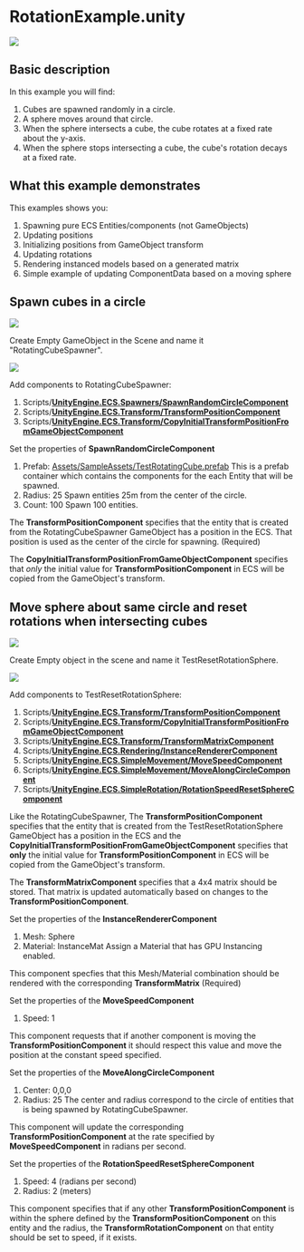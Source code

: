 # RotationExample.unity

![](https://media.giphy.com/media/3o7WIPjJUcuIEze5Ww/giphy.gif)

## Basic description

In this example you will find:

1. Cubes are spawned randomly in a circle.
2. A sphere moves around that circle.
3. When the sphere intersects a cube, the cube rotates at a fixed rate about the y-axis.
4. When the sphere stops intersecting a cube, the cube's rotation decays at a fixed rate.

## What this example demonstrates

This examples shows you:

1. Spawning pure ECS Entities/components (not GameObjects)
2. Updating positions
3. Initializing positions from GameObject transform
3. Updating rotations
4. Rendering instanced models based on a generated matrix
5. Simple example of updating ComponentData based on a moving sphere

## Spawn cubes in a circle

![](https://i.imgur.com/xGoyVjL.png)

Create Empty GameObject in the Scene and name it "RotatingCubeSpawner".

![](https://i.imgur.com/GlQ7sMB.png)

Add components to RotatingCubeSpawner:
1. Scripts/[__UnityEngine.ECS.Spawners/SpawnRandomCircleComponent__](https://hackmd.io/CYdghmCsIJwwtAZgGwGMTwCyQBwLDpAAxZgCMkZAZmFUZgKYNA==)
2. Scripts/[__UnityEngine.ECS.Transform/TransformPositionComponent__](https://hackmd.io/GYJgrAzAhgxg7ADgLQBMpjEgLAiEkJShIAMARgJwBsApgIwXQl1lA===)
3. Scripts/[__UnityEngine.ECS.Transform/CopyInitialTransformPositionFromGameObjectComponent__](https://hackmd.io/EwTgbGIOwBwIYFoBmckEYEBY5pgmAJnIgEZoEEDGwcApvWgKxA==)

Set the properties of __SpawnRandomCircleComponent__
1. Prefab: [Assets/SampleAssets/TestRotatingCube.prefab](https://hackmd.io/BwFgZsAMCmCsYFoAmBmF0EgOwoGwIEMAjAYwEYEjZgtpcVhcyCsg) 
This is a prefab container which contains the components for the each Entity that will be spawned. 
2. Radius: 25 
Spawn entities 25m from the center of the circle.
3. Count: 100
Spawn 100 entities.


The __TransformPositionComponent__ specifies that the entity that is created from the RotatingCubeSpawner GameObject has a position in the ECS. That position is used as the center of the circle for spawning. (Required)

The __CopyInitialTransformPositionFromGameObjectComponent__ specifies that _only_ the initial value for __TransformPositionComponent__ in ECS will be copied from the GameObject's transform. 

## Move sphere about same circle and reset rotations when intersecting cubes

![](https://i.imgur.com/GyBUpSo.png)

Create Empty object in the scene and name it TestResetRotationSphere.

![](https://i.imgur.com/7WmSLyN.png)

Add components to TestResetRotationSphere:
1. Scripts/[__UnityEngine.ECS.Transform/TransformPositionComponent__](https://hackmd.io/GYJgrAzAhgxg7ADgLQBMpjEgLAiEkJShIAMARgJwBsApgIwXQl1lA===)
2. Scripts/[__UnityEngine.ECS.Transform/CopyInitialTransformPositionFromGameObjectComponent__](https://hackmd.io/EwTgbGIOwBwIYFoBmckEYEBY5pgmAJnIgEZoEEDGwcApvWgKxA==)
3. Scripts/[__UnityEngine.ECS.Transform/TransformMatrixComponent__](https://hackmd.io/MYZgRgbAnDCGC0ATAZgVgQFlARnlCyA7PLAKYAMYYsiUqEY2QA==)
4. Scripts/[__UnityEngine.ECS.Rendering/InstanceRendererComponent__](https://hackmd.io/EYQwDAjAnGDGAsBaAZgDhKx9gTIk8sArIgGxgDsEwxAzKQKZghA=)
5. Scripts/[__UnityEngine.ECS.SimpleMovement/MoveSpeedComponent__](https://hackmd.io/GYZghgDAnA7AjAVgLQwEwDY5ICxgEbKwRhJQDGeEAHJuCHiEA===)
6. Scripts/[__UnityEngine.ECS.SimpleMovement/MoveAlongCircleComponent__](https://hackmd.io/JwRgxgZgzARgJgBgLQDYoCYAcSAsB2ApTCBbCYPYFAVnWoFMcxqg)
7. Scripts/[__UnityEngine.ECS.SimpleRotation/RotationSpeedResetSphereComponent__](https://hackmd.io/KYBgrALAbARgHHAtMGMBMiIGY0bmgEwxAjgHYQYBjARgDMQ4og==)

Like the RotatingCubeSpawner, The __TransformPositionComponent__ specifies that the entity that is created from the TestResetRotationSphere GameObject has a position in the ECS and the __CopyInitialTransformPositionFromGameObjectComponent__ specifies that **only** the initial value for __TransformPositionComponent__ in ECS will be copied from the GameObject's transform. 

The __TransformMatrixComponent__ specifies that a 4x4 matrix should be stored. That matrix is updated automatically based on changes to the __TransformPositionComponent__.

Set the properties of the __InstanceRendererComponent__
1. Mesh: Sphere
2. Material: InstanceMat
Assign a Material that has GPU Instancing enabled.

This component specfies that this Mesh/Material combination should be rendered with the corresponding __TransformMatrix__ (Required)

Set the properties of the __MoveSpeedComponent__
1. Speed: 1

This component requests that if another component is moving the __TransformPositionComponent__ it should respect this value and move the position at the constant speed specified.

Set the properties of the __MoveAlongCircleComponent__
1. Center: 0,0,0
2. Radius: 25
The center and radius correspond to the circle of entities that is being spawned by RotatingCubeSpawner.

This component will update the corresponding __TransformPositionComponent__ at the rate specified by __MoveSpeedComponent__ in radians per second.

Set the properties of the __RotationSpeedResetSphereComponent__
1. Speed: 4 (radians per second)
2. Radius: 2 (meters)

This component specifies that if any other __TransformPositionComponent__ is within the sphere defined by the __TransformPositionComponent__ on this entity and the radius, the __TransformRotationComponent__ on that entity should be set to speed, if it exists.


















